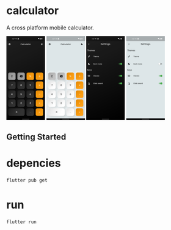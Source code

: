 # calculator

A cross platform mobile calculator.

<img src="https://github.com/dimo147/Calculator/blob/main/assets/images/mobile/Screenshot_1692442659.png" width=20% height=20%>
<img src="https://github.com/dimo147/Calculator/blob/main/assets/images/mobile/Screenshot_1692442662.png" width=20% height=20%>
<img src="https://github.com/dimo147/Calculator/blob/main/assets/images/mobile/Screenshot_1692442668.png" width=20% height=20%>
<img src="https://github.com/dimo147/Calculator/blob/main/assets/images/mobile/Screenshot_1692442669.png" width=20% height=20%>

## Getting Started

# depencies

```bash
flutter pub get
```

# run

```bash
flutter run
```
